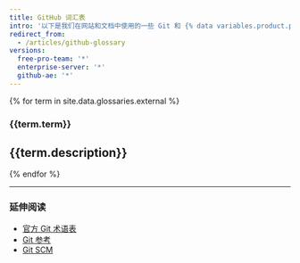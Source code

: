 ```yaml
---
title: GitHub 词汇表
intro: '以下是我们在网站和文档中使用的一些 Git 和 {% data variables.product.prodname_dotcom %} 专用术语列表。'
redirect_from:
  - /articles/github-glossary
versions:
  free-pro-team: '*'
  enterprise-server: '*'
  github-ae: '*'
---
```


{% for term in site.data.glossaries.external %}
  ### {{term.term}}
  {{term.description}}
  ---
{% endfor %}

---

### 延伸阅读

- [官方 Git 术语表](https://www.kernel.org/pub/software/scm/git/docs/gitglossary.html)
- [Git 参考](http://gitref.org/)
- [Git SCM](https://git-scm.com/doc)
